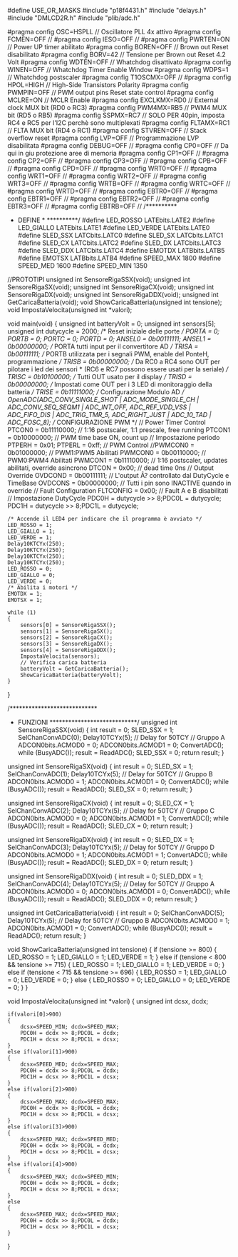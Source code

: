 #define USE_OR_MASKS
#include "p18f4431.h"
#include "delays.h"
#include "DMLCD2R.h"
#include "plib/adc.h"

#pragma config OSC=HSPLL	// Oscillatore PLL 4x attivo
#pragma	config FCMEN=OFF	//
#pragma	config IESO=OFF		//
#pragma config PWRTEN=ON	// Power UP timer abilitato
#pragma config BOREN=OFF	// Brown out Reset disabilitato
#pragma config BORV=42		// Tensione per Brown out Reset 4.2 Volt
#pragma config WDTEN=OFF	// Whatchdog disattivato
#pragma config WINEN=OFF	// Whatchdog Timer Enable Window
#pragma config WDPS=1		// Whatchdog postscaler
#pragma config T1OSCMX=OFF	//
#pragma config HPOL=HIGH	// High-Side Transistors Polarity
#pragma config PWMPIN=OFF	// PWM output pins Reset state control
#pragma config MCLRE=ON		// MCLR Enable
#pragma config EXCLKMX=RD0	// External clock MUX bit (RD0 o RC3)
#pragma config PWM4MX=RB5	// PWM4 MUX bit (RD5 o RB5)
#pragma config SSPMX=RC7	// SOLO PER 40pin, imposta RC4 e RC5 per l'I2C perchè sono multiplexati
#pragma config FLTAMX=RC1	// FLTA MUX bit (RD4 o RC1)
#pragma config STVREN=OFF	// Stack overflow reset
#pragma config LVP=OFF		// Programmazione LVP disabilitata
#pragma config DEBUG=OFF	//
#pragma config CP0=OFF		// Da qui in giu protezione aree di memoria
#pragma config CP1=OFF		//
#pragma config CP2=OFF		//
#pragma config CP3=OFF		//
#pragma config CPB=OFF		//
#pragma config CPD=OFF		//
#pragma config WRT0=OFF		//
#pragma config WRT1=OFF		//
#pragma config WRT2=OFF		//
#pragma config WRT3=OFF		//
#pragma config WRTB=OFF		//
#pragma config WRTC=OFF		//
#pragma config WRTD=OFF		//
#pragma config EBTR0=OFF	//
#pragma config EBTR1=OFF	//
#pragma config EBTR2=OFF	//
#pragma config EBTR3=OFF	//
#pragma config EBTRB=OFF	//
/**********
 * DEFINE *
 **********/
#define LED_ROSSO   LATEbits.LATE2
#define LED_GIALLO  LATEbits.LATE1
#define LED_VERDE   LATEbits.LATE0
#define SLED_SSX    LATCbits.LATC0
#define SLED_SX     LATCbits.LATC1
#define SLED_CX     LATCbits.LATC2
#define SLED_DX     LATCbits.LATC3
#define SLED_DDX    LATCbits.LATC4
#define EMOTDX      LATBbits.LATB5
#define EMOTSX      LATBbits.LATB4
#define SPEED_MAX   1800
#define SPEED_MED   1600
#define SPEED_MIN   1350

//PROTOTIPI
unsigned int SensoreRigaSSX(void);
unsigned int SensoreRigaSX(void);
unsigned int SensoreRigaCX(void);
unsigned int SensoreRigaDX(void);
unsigned int SensoreRigaDDX(void);
unsigned int GetCaricaBatteria(void);
void ShowCaricaBatteria(unsigned int tensione);
void ImpostaVelocita(unsigned int *valori);

void main(void)
{
    unsigned int batteryVolt = 0;
    unsigned int sensors[5];
    unsigned int dutycycle = 2000;
    /* Reset iniziale delle porte */
    PORTA = 0;
    PORTB = 0;
    PORTC = 0;
    PORTD = 0;
    ANSEL0 = 0b00111111;
    ANSEL1 = 0b00000000;
    /* PORTA tutti input per il convertitore AD */
    TRISA = 0b00111111;
    /* PORTB utilizzata per i segnali PWM, enable del PonteH, programmazione */
    TRISB = 0b00000000;
    /* Da RC0 a RC4 sono OUT per pilotare i led dei sensori
     * (RC6 e RC7 possono essere usati per la seriale) */
    TRISC = 0b10100000;
    /* Tutti OUT usato per il display */
    TRISD = 0b00000000;
    /* Impostati come OUT per i 3 LED di monitoraggio della batteria */
    TRISE = 0b11111000;
    /* Configurazione Modulo AD */
    OpenADC(ADC_CONV_SINGLE_SHOT | ADC_MODE_SINGLE_CH | ADC_CONV_SEQ_SEQM1 | ADC_INT_OFF,
            ADC_REF_VDD_VSS | ADC_FIFO_DIS | ADC_TRIG_TMR_5,
            ADC_RIGHT_JUST | ADC_10_TAD | ADC_FOSC_8);
    /* CONFIGURAZIONE PWM */
    // Power Timer Control
    PTCON0 = 0b11110000; // 1:16 postscaler, 1:1 prescale, free running
    PTCON1 = 0b10000000; // PWM time base ON, count up
    // Impostazione periodo
    PTPERH = 0x01;
    PTPERL = 0xff;
    // PWM Control
    //PWMCON0 = 0b01000000;	// PWM1:PWM5 Abilitati
    PWMCON0 = 0b00110000; // PWM0:PWM4 Abilitati
    PWMCON1 = 0b11110000; // 1:16 postscaler, updates abilitati, override asincrono
    DTCON = 0x00; // dead time 0ns
    // Output Override
    OVDCOND = 0b00111111; // L'output Ã? controllato dal DutyCycle e TimeBase
    OVDCONS = 0b00000000; // Tutti i pin sono INACTIVE quando in override
    // Fault Configuration
    FLTCONFIG = 0x00; // Fault A e B disabilitati
    // Impostazione DutyCycle
    PDC0H = dutycycle >> 8;PDC0L = dutycycle;
    PDC1H = dutycycle >> 8;PDC1L = dutycycle;

    /* Accende il LED4 per indicare che il programma è avviato */
    LED_ROSSO = 1;
    LED_GIALLO = 1;
    LED_VERDE = 1;
    Delay10KTCYx(250);
    Delay10KTCYx(250);
    Delay10KTCYx(250);
    Delay10KTCYx(250);
    LED_ROSSO = 0;
    LED_GIALLO = 0;
    LED_VERDE = 0;
    /* Abilita i motori */
    EMOTDX = 1;
    EMOTSX = 1;

    while (1)
    {
        sensors[0] = SensoreRigaSSX();
        sensors[1] = SensoreRigaSX();
        sensors[2] = SensoreRigaCX();
        sensors[3] = SensoreRigaDX();
        sensors[4] = SensoreRigaDDX();
        ImpostaVelocita(sensors);
        // Verifica carica batteria
        batteryVolt = GetCaricaBatteria();
        ShowCaricaBatteria(batteryVolt);
    }
}

/****************************
 * FUNZIONI
 ****************************/
unsigned int SensoreRigaSSX(void)
{
    int result = 0;
    SLED_SSX = 1;
    SelChanConvADC(0);
    Delay10TCYx(5); // Delay for 50TCY
    // Gruppo A
    ADCON0bits.ACMOD0 = 0;
    ADCON0bits.ACMOD1 = 0;
    ConvertADC();
    while (BusyADC());
    result = ReadADC();
    SLED_SSX = 0;
    return result;
}

unsigned int SensoreRigaSX(void)
{
    int result = 0;
    SLED_SX = 1;
    SelChanConvADC(1);
    Delay10TCYx(5); // Delay for 50TCY
    // Gruppo B
    ADCON0bits.ACMOD0 = 1;
    ADCON0bits.ACMOD1 = 0;
    ConvertADC();
    while (BusyADC());
    result = ReadADC();
    SLED_SX = 0;
    return result;
}

unsigned int SensoreRigaCX(void)
{
    int result = 0;
    SLED_CX = 1;
    SelChanConvADC(2);
    Delay10TCYx(5); // Delay for 50TCY
    // Gruppo C
    ADCON0bits.ACMOD0 = 0;
    ADCON0bits.ACMOD1 = 1;
    ConvertADC();
    while (BusyADC());
    result = ReadADC();
    SLED_CX = 0;
    return result;
}

unsigned int SensoreRigaDX(void)
{
    int result = 0;
    SLED_DX = 1;
    SelChanConvADC(3);
    Delay10TCYx(5); // Delay for 50TCY
    // Gruppo D
    ADCON0bits.ACMOD0 = 1;
    ADCON0bits.ACMOD1 = 1;
    ConvertADC();
    while (BusyADC());
    result = ReadADC();
    SLED_DX = 0;
    return result;
}

unsigned int SensoreRigaDDX(void)
{
    int result = 0;
    SLED_DDX = 1;
    SelChanConvADC(4);
    Delay10TCYx(5); // Delay for 50TCY
    // Gruppo A
    ADCON0bits.ACMOD0 = 0;
    ADCON0bits.ACMOD1 = 0;
    ConvertADC();
    while (BusyADC());
    result = ReadADC();
    SLED_DDX = 0;
    return result;
}

unsigned int GetCaricaBatteria(void)
{
    int result = 0;
    SelChanConvADC(5);
    Delay10TCYx(5); // Delay for 50TCY
    // Gruppo B
    ADCON0bits.ACMOD0 = 1;
    ADCON0bits.ACMOD1 = 0;
    ConvertADC();
    while (BusyADC());
    result = ReadADC();
    return result;
}

void ShowCaricaBatteria(unsigned int tensione)
{
    if (tensione >= 800)
    {
        LED_ROSSO = 1;
        LED_GIALLO = 1;
        LED_VERDE = 1;
    }
    else if (tensione < 800 && tensione >= 715)
    {
        LED_ROSSO = 1;
        LED_GIALLO = 1;
        LED_VERDE = 0;
    }
    else if (tensione < 715 && tensione >= 696)
    {
        LED_ROSSO = 1;
        LED_GIALLO = 0;
        LED_VERDE = 0;
    }
    else
    {
        LED_ROSSO = 0;
        LED_GIALLO = 0;
        LED_VERDE = 0;
    }
}

void ImpostaVelocita(unsigned int *valori)
{
    unsigned int dcsx, dcdx;

    if(valori[0]>900)
    {
        dcsx=SPEED_MIN; dcdx=SPEED_MAX;
        PDC0H = dcdx >> 8;PDC0L = dcdx;
        PDC1H = dcsx >> 8;PDC1L = dcsx;
    }
    else if(valori[1]>900)
    {
        dcsx=SPEED_MED; dcdx=SPEED_MAX;
        PDC0H = dcdx >> 8;PDC0L = dcdx;
        PDC1H = dcsx >> 8;PDC1L = dcsx;
    }
    else if(valori[2]>980)
    {
        dcsx=SPEED_MAX; dcdx=SPEED_MAX;
        PDC0H = dcdx >> 8;PDC0L = dcdx;
        PDC1H = dcsx >> 8;PDC1L = dcsx;
    }
    else if(valori[3]>900)
    {
        dcsx=SPEED_MAX; dcdx=SPEED_MED;
        PDC0H = dcdx >> 8;PDC0L = dcdx;
        PDC1H = dcsx >> 8;PDC1L = dcsx;
    }
    else if(valori[4]>900)
    {
        dcsx=SPEED_MAX; dcdx=SPEED_MIN;
        PDC0H = dcdx >> 8;PDC0L = dcdx;
        PDC1H = dcsx >> 8;PDC1L = dcsx;
    }
    else
    {
        dcsx=SPEED_MAX; dcdx=SPEED_MAX;
        PDC0H = dcdx >> 8;PDC0L = dcdx;
        PDC1H = dcsx >> 8;PDC1L = dcsx;
    }
}
